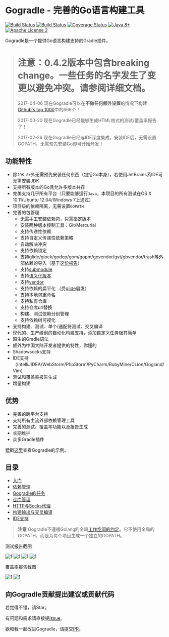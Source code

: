 # Gogradle - 完善的Go语言构建工具

[![Build Status](https://travis-ci.org/blindpirate/gogradle.svg?branch=master)](https://travis-ci.org/blindpirate/gogradle)
[![Build Status](https://ci.appveyor.com/api/projects/status/github/blindpirate/gogradle?branch=master&svg=true&)](https://ci.appveyor.com/api/projects/status/github/blindpirate/gogradle?branch=master&svg=true&passingText=windows%20build%20passing&failingText=windows%20build%20failing)
[![Coverage Status](https://coveralls.io/repos/github/blindpirate/gogradle/badge.svg?branch=master)](https://coveralls.io/github/blindpirate/gogradle?branch=master)
[![Java 8+](https://img.shields.io/badge/java-8+-4c7e9f.svg)](http://java.oracle.com)
[![Apache License 2](https://img.shields.io/badge/license-APL2-blue.svg)](http://www.apache.org/licenses/LICENSE-2.0.txt)

Gogradle是一个提供Go语言构建支持的Gradle插件。

> # 注意：0.4.2版本中包含breaking change。一些任务的名字发生了变更以避免冲突。请参阅详细文档。
>
> 2017-04-06 现在Gogradle可以在**不做任何额外设置**的情况下构建[Github's top 1000](http://github-rank.com/star?language=Go)中的666个！
>
> 2017-03-20 现在Gogradle已经能够生成HTML格式的测试/覆盖率报告了！
>
> 2017-02-26 现在Gogradle已经与IDE深度集成，安装IDE后，无需设置GOPATH，无需预先安装Go即可开始开发！

## 功能特性

- 除`JDK 8+`外无需预先安装任何东西（包括Go本身），若使用JetBrains系IDE可无需安装JDK
- 支持所有版本的Go且允许多版本共存
- 完美支持几乎所有平台（只要能够运行`Java`，本项目的所有测试在OS X 10.11/Ubuntu 12.04/Windows 7上通过）
- 项目级的依赖隔离，无需设置`GOPATH`
- 完善的包管理
  - 无需手工安装依赖包，只需指定版本
  - 安装两种版本控制工具：Git/Mercurial
  - 支持传递性依赖
  - 支持自定义传递性依赖策略
  - 自动解决冲突 
  - 支持依赖锁定
  - 支持glide/glock/godep/gom/gopm/govendor/gvt/gbvendor/trash等外部依赖的导入（基于[这份报告](https://github.com/blindpirate/report-of-go-package-management-tool)）
  - 支持[submodule](https://git-scm.com/book/zh/v2/Git-%E5%B7%A5%E5%85%B7-%E5%AD%90%E6%A8%A1%E5%9D%97)
  - 支持[语义化版本](http://semver.org/)
  - 支持[vendor](https://docs.google.com/document/d/1Bz5-UB7g2uPBdOx-rw5t9MxJwkfpx90cqG9AFL0JAYo)
  - 支持依赖的扁平化 （受[glide](https://github.com/Masterminds/glide)启发）
  - 支持本地包重命名
  - 支持私有仓库
  - 支持仓库url替换
  - 构建、测试依赖分别管理
  - 支持依赖树可视化
- 支持构建、测试、单个/通配符测试、交叉编译  
- 现代的、生产级别的自动化构建支持，添加自定义任务极其简单
- 原生的Gradle语法
- 额外为中国大陆开发者提供的特性，你懂的
- Shadowsocks支持
- IDE支持（IntelliJIDEA/WebStorm/PhpStorm/PyCharm/RubyMine/CLion/Gogland/Vim）
- 测试和覆盖率报告生成
- 增量构建

## 优势

- 完善的跨平台支持
- 支持所有主流外部依赖管理工具
- 完善的测试、覆盖率功能以及报告生成
- 长期维护
- 众多Gradle插件

猛戳[这里](https://github.com/gogradle/samples)查看Gogradle的示例。

## 目录

- [入门](./docs/getting-started-cn.md)
- [依赖管理](./docs/dependency-management-cn.md)
- [Gogradle的任务](./docs/tasks-cn.md)
- [仓库管理](./docs/repository-management-cn.md)
- [HTTP与Socks代理](./docs/proxy-cn.md)
- [构建输出与交叉编译](./docs/cross-compile-cn.md)
- [IDE支持](./docs/ide-cn.md)

> **注意** Gogradle不遵循Golang的全局[工作空间的约定](https://golang.org/doc/code.html#Workspaces)。它不使用全局的GOPATH，而是为每个项目生成一个独立的GOPATH。

测试报告截图

![1](https://raw.githubusercontent.com/blindpirate/gogradle/master/docs/images/index.png)
![1](https://raw.githubusercontent.com/blindpirate/gogradle/master/docs/images/classes.png)
![1](https://raw.githubusercontent.com/blindpirate/gogradle/master/docs/images/packages.png)
![1](https://raw.githubusercontent.com/blindpirate/gogradle/master/docs/images/failedtest.png)

覆盖率报告截图

![1](https://raw.githubusercontent.com/blindpirate/gogradle/master/docs/images/coverage.png)
![1](https://raw.githubusercontent.com/blindpirate/gogradle/master/docs/images/coveragepackage.png)

## 向Gogradle贡献提出建议或贡献代码

若觉得不错，请Star。

有问题和需求请直接提[issue](https://github.com/blindpirate/gogradle/issues/new)。

欲和我一起改进Gogradle，请提交[PR](https://github.com/blindpirate/gogradle/pulls)。





